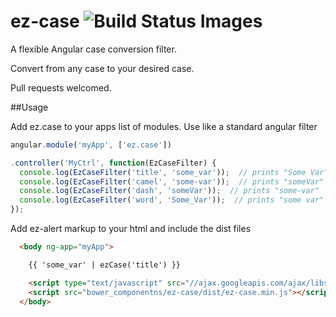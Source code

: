 ez-case <img src="https://travis-ci.org/jdewit/ez-case.svg" data-bindattr-255="255" title="Build Status Images">
=======

A flexible Angular case conversion filter.

Convert from any case to your desired case.

Pull requests welcomed.

##Usage

Add ez.case to your apps list of modules.
Use like a standard angular filter

```js 
angular.module('myApp', ['ez.case'])

.controller('MyCtrl', function(EzCaseFilter) {
  console.log(EzCaseFilter('title', 'some_var'));  // prints "Some Var"
  console.log(EzCaseFilter('camel', 'some-var'));  // prints "someVar"
  console.log(EzCaseFilter('dash', 'someVar'));  // prints "some-var"
  console.log(EzCaseFilter('word', 'Some_Var'));  // prints "some var"
});

```

Add ez-alert markup to your html and include the dist files

```html 
  <body ng-app="myApp">

    {{ 'some_var' | ezCase('title') }}

    <script type="text/javascript" src="//ajax.googleapis.com/ajax/libs/angularjs/1.2.9/angular.js"></script>
    <script src="bower_componentns/ez-case/dist/ez-case.min.js"></script>
  </body>
```



